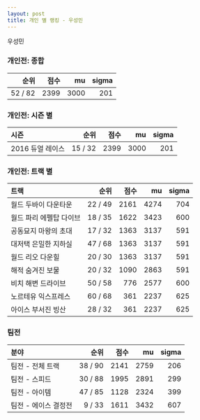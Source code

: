 ```yaml
---
layout: post
title: 개인 별 랭킹 - 우성민
---
```


우성민

### 개인전: 종합

| 순위 | 점수 | mu | sigma |
|---:|---:|---:|---:|
| 52 / 82 | 2399 | 3000 | 201 |

### 개인전: 시즌 별

| 시즌 | 순위 | 점수 | mu | sigma |
|:---|---:|---:|---:|---:|
| 2016 듀얼 레이스 | 15 / 32 | 2399 | 3000 | 201 |

### 개인전: 트랙 별

| 트랙 | 순위 | 점수 | mu | sigma |
|:---|---:|---:|---:|---:|
| 월드 두바이 다운타운 | 22 / 49 | 2161 | 4274 | 704 |
| 월드 파리 에펠탑 다이브 | 18 / 35 | 1622 | 3423 | 600 |
| 공동묘지 마왕의 초대 | 17 / 32 | 1363 | 3137 | 591 |
| 대저택 은밀한 지하실 | 47 / 68 | 1363 | 3137 | 591 |
| 월드 리오 다운힐 | 20 / 30 | 1363 | 3137 | 591 |
| 해적 숨겨진 보물 | 20 / 32 | 1090 | 2863 | 591 |
| 비치 해변 드라이브 | 50 / 58 | 776 | 2577 | 600 |
| 노르테유 익스프레스 | 60 / 68 | 361 | 2237 | 625 |
| 아이스 부서진 빙산 | 28 / 32 | 361 | 2237 | 625 |

### 팀전

| 분야 | 순위 | 점수 | mu | sigma |
|:---|---:|---:|---:|---:|
| 팀전 - 전체 트랙 | 38 / 90 | 2141 | 2759 | 206 |
| 팀전 - 스피드 | 30 / 88 | 1995 | 2891 | 299 |
| 팀전 - 아이템 | 47 / 85 | 1128 | 2324 | 399 |
| 팀전 - 에이스 결정전 | 9 / 33 | 1611 | 3432 | 607 |
